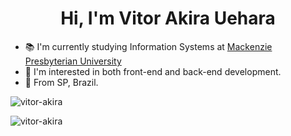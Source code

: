 <h1 align ="center"> Hi, I'm Vitor Akira Uehara</h1>

- 📚 I'm currently studying Information Systems at [Mackenzie Presbyterian University](https://www.mackenzie.br)<br>
- 🧠 I'm interested in both front-end and back-end development.<br>
- 📍 From SP, Brazil.<br>

<p>&nbsp;<img align="left" src="https://github-readme-stats.vercel.app/api?username=vitor-akira&show_icons=true&locale=en" alt="vitor-akira" /></p>

<p><img align="center" src="https://github-readme-stats.vercel.app/api/top-langs?username=vitor-akira&show_icons=true&locale=en&layout=compact" alt="vitor-akira" /></p>

